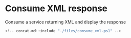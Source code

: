 # Consume XML response

Consume a service returning XML and display the response

```powershell
<!-- concat-md::include "./files/consume_xml.ps1" -->
```
